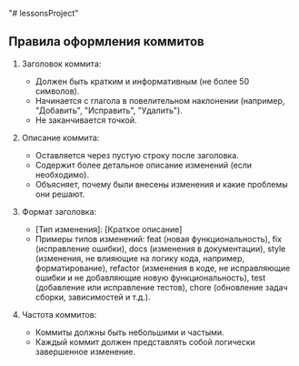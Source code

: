 "# lessonsProject" 

## Правила оформления коммитов

1. Заголовок коммита:
    - Должен быть кратким и информативным (не более 50 символов).
    - Начинается с глагола в повелительном наклонении (например, "Добавить", "Исправить", "Удалить").
    - Не заканчивается точкой.

2. Описание коммита:
    - Оставляется через пустую строку после заголовка.
    - Содержит более детальное описание изменений (если необходимо).
    - Объясняет, почему были внесены изменения и какие проблемы они решают.

3. Формат заголовка:
    - [Тип изменения]: [Краткое описание]
    - Примеры типов изменений: feat (новая функциональность), fix (исправление ошибки), docs (изменения в документации), style (изменения, не влияющие на логику кода, например, форматирование), refactor (изменения в коде, не исправляющие ошибки и не добавляющие новую функциональность), test (добавление или исправление тестов), chore (обновление задач сборки, зависимостей и т.д.).

4. Частота коммитов:
    - Коммиты должны быть небольшими и частыми.
    - Каждый коммит должен представлять собой логически завершенное изменение.
